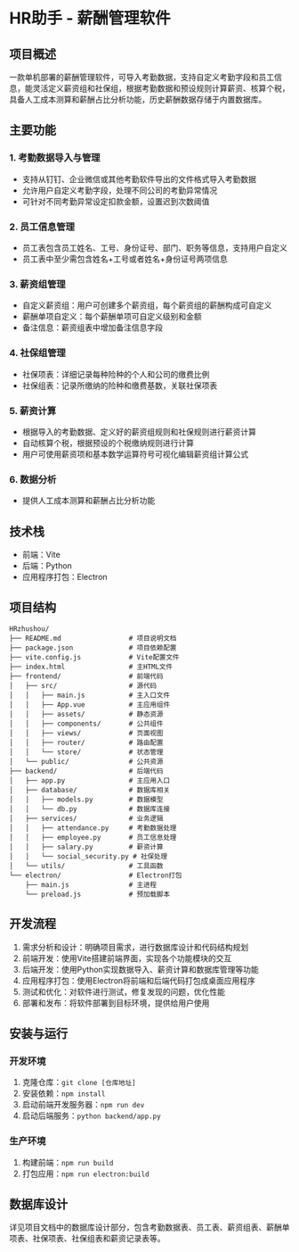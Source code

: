 # HR助手 - 薪酬管理软件

## 项目概述

一款单机部署的薪酬管理软件，可导入考勤数据，支持自定义考勤字段和员工信息，能灵活定义薪资组和社保组，根据考勤数据和预设规则计算薪资、核算个税，具备人工成本测算和薪酬占比分析功能，历史薪酬数据存储于内置数据库。

## 主要功能

### 1. 考勤数据导入与管理
- 支持从钉钉、企业微信或其他考勤软件导出的文件格式导入考勤数据
- 允许用户自定义考勤字段，处理不同公司的考勤异常情况
- 可针对不同考勤异常设定扣款金额，设置迟到次数阈值

### 2. 员工信息管理
- 员工表包含员工姓名、工号、身份证号、部门、职务等信息，支持用户自定义
- 员工表中至少需包含姓名+工号或者姓名+身份证号两项信息

### 3. 薪资组管理
- 自定义薪资组：用户可创建多个薪资组，每个薪资组的薪酬构成可自定义
- 薪酬单项自定义：每个薪酬单项可自定义级别和金额
- 备注信息：薪资组表中增加备注信息字段

### 4. 社保组管理
- 社保项表：详细记录每种险种的个人和公司的缴费比例
- 社保组表：记录所缴纳的险种和缴费基数，关联社保项表

### 5. 薪资计算
- 根据导入的考勤数据、定义好的薪资组规则和社保规则进行薪资计算
- 自动核算个税，根据预设的个税缴纳规则进行计算
- 用户可使用薪资项和基本数学运算符号可视化编辑薪资组计算公式

### 6. 数据分析
- 提供人工成本测算和薪酬占比分析功能

## 技术栈
- 前端：Vite
- 后端：Python
- 应用程序打包：Electron

## 项目结构
```
HRzhushou/
├── README.md                 # 项目说明文档
├── package.json              # 项目依赖配置
├── vite.config.js            # Vite配置文件
├── index.html                # 主HTML文件
├── frontend/                 # 前端代码
│   ├── src/                  # 源代码
│   │   ├── main.js           # 主入口文件
│   │   ├── App.vue           # 主应用组件
│   │   ├── assets/           # 静态资源
│   │   ├── components/       # 公共组件
│   │   ├── views/            # 页面视图
│   │   ├── router/           # 路由配置
│   │   └── store/            # 状态管理
│   └── public/               # 公共资源
├── backend/                  # 后端代码
│   ├── app.py                # 主应用入口
│   ├── database/             # 数据库相关
│   │   ├── models.py         # 数据模型
│   │   └── db.py             # 数据库连接
│   ├── services/             # 业务逻辑
│   │   ├── attendance.py     # 考勤数据处理
│   │   ├── employee.py       # 员工信息处理
│   │   ├── salary.py         # 薪资计算
│   │   └── social_security.py # 社保处理
│   └── utils/                # 工具函数
└── electron/                 # Electron打包
    ├── main.js               # 主进程
    └── preload.js            # 预加载脚本
```

## 开发流程
1. 需求分析和设计：明确项目需求，进行数据库设计和代码结构规划
2. 前端开发：使用Vite搭建前端界面，实现各个功能模块的交互
3. 后端开发：使用Python实现数据导入、薪资计算和数据库管理等功能
4. 应用程序打包：使用Electron将前端和后端代码打包成桌面应用程序
5. 测试和优化：对软件进行测试，修复发现的问题，优化性能
6. 部署和发布：将软件部署到目标环境，提供给用户使用

## 安装与运行

### 开发环境
1. 克隆仓库：`git clone [仓库地址]`
2. 安装依赖：`npm install`
3. 启动前端开发服务器：`npm run dev`
4. 启动后端服务：`python backend/app.py`

### 生产环境
1. 构建前端：`npm run build`
2. 打包应用：`npm run electron:build`

## 数据库设计
详见项目文档中的数据库设计部分，包含考勤数据表、员工表、薪资组表、薪酬单项表、社保项表、社保组表和薪资记录表等。